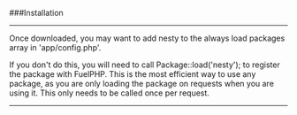 ###Installation

----------

Once downloaded, you may want to add nesty to the always load packages array in 'app/config.php'.

If you don't do this, you will need to call Package::load('nesty'); to register the package with FuelPHP. This is the most efficient way to use any package, as you are only loading the package on requests when you are using it. This only needs to be called once per request.

----------
